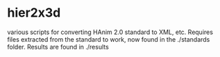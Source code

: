 # hier2x3d
various scripts for converting HAnim 2.0 standard to XML, etc.   Requires files extracted from the standard to work, now found in the ./standards folder.  Results are found in ./results
